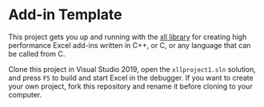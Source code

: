 # Add-in Template

This project gets you up and running with the [xll library](https://github.com/xlladdins/xll.git)
for creating high performance Excel add-ins written in C++, or C, or any language
that can be called from C.

Clone this project in Visual Studio 2019,
open the `xllproject1.sln` solution, 
and press `F5` to build and start Excel in the debugger.
If you want to create your own project, fork this repository and rename it before 
cloning to your computer.

